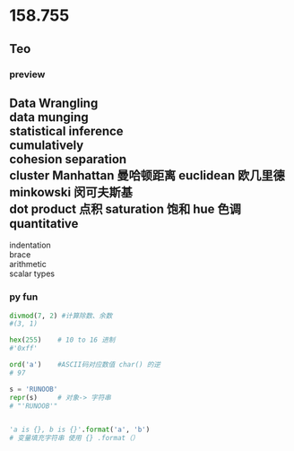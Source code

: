 #  158.755

## Teo

### preview
Data Wrangling  
data munging    
statistical inference   
cumulatively    
cohesion    separation  
cluster
Manhattan 曼哈顿距离
euclidean 欧几里德
minkowski 闵可夫斯基   
dot product 点积
saturation 饱和
hue 色调
quantitative
---
indentation  
brace   
arithmetic  
scalar types
    


### py fun
```python
divmod(7, 2) #计算除数、余数
#(3, 1)

hex(255)    # 10 to 16 进制
#'0xff'

ord('a')    #ASCII码对应数值 char() 的逆
# 97

s = 'RUNOOB'
repr(s)     # 对象-> 字符串
# "'RUNOOB'"


'a is {}, b is {}'.format('a', 'b')
# 变量填充字符串 使用 {} .format（）


```
